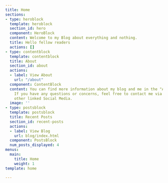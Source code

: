 ```yaml
---
title: Home
sections:
- type: heroblock
  template: heroblock
  section_id: hero
  component: HeroBlock
  content: Welcome to my Blog about everything and nothing.
  title: Hello fellow readers
  actions: []
- type: contentblock
  template: contentblock
  title: About
  section_id: about
  actions:
  - label: View About
    url: "/about"
  component: ContentBlock
  content: You can find more information about my blog and me in the "About"-Section.
    If you have any questions or concerns, feel free to contact me via Email or my
    other linked Social Media.
  image: ''
- type: postsblock
  template: postsblock
  title: Recent Posts
  section_id: recent-posts
  actions:
  - label: View Blog
    url: blog/index.html
  component: PostsBlock
  num_posts_displayed: 4
menus:
  main:
    title: Home
    weight: 1
template: home

---
```

